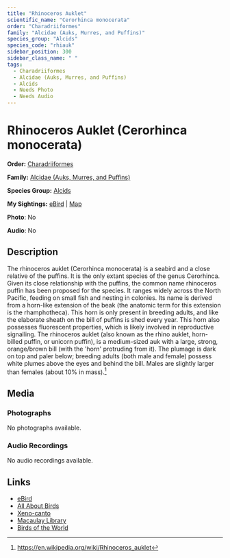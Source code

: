 ```yaml
---
title: "Rhinoceros Auklet"
scientific_name: "Cerorhinca monocerata"
order: "Charadriiformes"
family: "Alcidae (Auks, Murres, and Puffins)"
species_group: "Alcids"
species_code: "rhiauk"
sidebar_position: 300
sidebar_class_name: " "
tags: 
  - Charadriiformes
  - Alcidae (Auks, Murres, and Puffins)
  - Alcids
  - Needs Photo
  - Needs Audio
---
```


# Rhinoceros Auklet (Cerorhinca monocerata)

**Order:** [Charadriiformes](/tags/charadriiformes)

**Family:** [Alcidae (Auks, Murres, and Puffins)](/tags/alcidae-auks-murres-and-puffins)

**Species Group:** [Alcids](/tags/alcids)

**My Sightings:** [eBird](https://ebird.org/lifelist?r=world&time=life&spp=rhiauk) | [Map](/map?species_code=rhiauk)

**Photo**: No 

**Audio**: No

## Description
The rhinoceros auklet (Cerorhinca monocerata) is a seabird and a close relative of the puffins. It is the only extant species of the genus Cerorhinca. Given its close relationship with the puffins, the common name rhinoceros puffin has been proposed for the species.
It ranges widely across the North Pacific, feeding on small fish and nesting in colonies. Its name is derived from a horn-like extension of the beak (the anatomic term for this extension is the rhamphotheca). This horn is only present in breeding adults, and like the elaborate sheath on the bill of puffins is shed every year. This horn also possesses fluorescent properties, which is likely involved in reproductive signalling.
The rhinoceros auklet (also known as the rhino auklet, horn-billed puffin, or unicorn puffin), is a medium-sized auk with a large, strong, orange/brown bill (with the 'horn' protruding from it). The plumage is dark on top and paler below; breeding adults (both male and female) possess white plumes above the eyes and behind the bill. Males are slightly larger than females (about 10% in mass).[^1]

[^1]: https://en.wikipedia.org/wiki/Rhinoceros_auklet

## Media
### Photographs
No photographs available.

### Audio Recordings
No audio recordings available.

## Links
* [eBird](https://ebird.org/species/rhiauk) 
* [All About Birds](https://www.allaboutbirds.org/guide/rhiauk) 
* [Xeno-canto](https://www.xeno-canto.org/species/cerorhinca-monocerata) 
* [Macaulay Library](https://search.macaulaylibrary.org/catalog?taxonCode=rhiauk&sort=rating_rank_desc)
* [Birds of the World](https://birdsoftheworld.org/bow/species/rhiauk)
